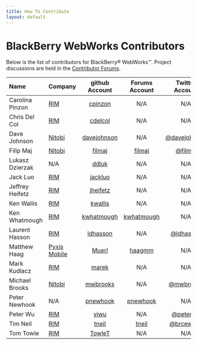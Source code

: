 ```yaml
---
title: How To Contribute
layout: default
---
```


# BlackBerry WebWorks Contributors

Below is the list of contributors for BlackBerry&reg; WebWorks&trade;.  Project discussions are held in the [Contributor Forums](http://supportforums.blackberry.com/t5/BlackBerry-WebWorks/bd-p/ww_con).

Name | Company | github Account| Forums Account| Twitter Account
:------------|:------------|:------------:|:-----------:|:------------:
Carolina Pinzon | [RIM](http://www.rim.com/)  | [cpinzon](https://github.com/cpinzon) | N/A | N/A
Chris Del Col | [RIM](http://www.rim.com/)  | [cdelcol](https://github.com/cdelcol) | N/A | N/A
Dave Johnson| [Nitobi](http://www.nitobi.com/) | [davejohnson](https://github.com/davejohnson) | N/A  | [@davejohnson](http://twitter.com/#!/davejohnson)
Filip Maj | [Nitobi](http://www.nitobi.com/) | [filmaj](https://github.com/filmaj) | [filmaj](http://supportforums.blackberry.com/t5/user/viewprofilepage/user-id/111678)  | [@filmaj](http://twitter.com/#!/filmaj) 
Lukasz Dzierzak | N/A | [ddluk](https://github.com/ddluk) | N/A  | N/A 
Jack Luo | [RIM](http://www.rim.com/) | [jackluo](https://github.com/jackluo) | N/A | N/A
Jeffrey Heifetz | [RIM](http://www.rim.com/) | [jheifetz](https://github.com/jheifetz) | N/A | N/A
Ken Wallis | [RIM](http://www.rim.com/)  | [kwallis](https://github.com/kwallis) | N/A | N/A
Ken Whatmough | [RIM](http://www.rim.com/)  | [kwhatmough](https://github.com/kwhatmough) | [kwhatmough](http://supportforums.blackberry.com/t5/user/viewprofilepage/user-id/327507) | N/A
Laurent Hasson | [RIM](http://www.rim.com/)  | [ldhasson](https://github.com/ldhasson) | N/A | [@ldhasson](http://twitter.com/#!/ldhasson)
Matthew Haag | [Pyxis Mobile](http://pyxismobile.com/) | [Muerl](https://github.com/Muerl) | [haagmm](http://supportforums.blackberry.com/t5/user/viewprofilepage/user-id/15228)  | N/A 
Mark Kudlacz | [RIM](http://www.rim.com/) | [marek](https://github.com/marek) | N/A | N/A
Michael Brooks | [Nitobi](http://www.nitobi.com/) | [mwbrooks](https://github.com/mwbrooks) | N/A  | [@mwbrooks](http://twitter.com/#!/mwbrooks) 
Peter Newhook | N/A  | [pnewhook](https://github.com/pnewhook) | [pnewhook](http://supportforums.blackberry.com/t5/user/viewprofilepage/user-id/276563)  | N/A 
Peter Wu | [RIM](http://www.rim.com/)  | [yiwu](https://github.com/yiwu) | N/A | [@peterwu](http://twitter.com/#!/peterwu)
Tim Neil | [RIM](http://www.rim.com/)  | [tneil](https://github.com/tneil) | [tneil](http://supportforums.blackberry.com/t5/user/viewprofilepage/user-id/28983) | [@brcewane](http://twitter.com/#!/brcewane)
Tom Towle | [RIM](http://www.rim.com/) | [TowleT](https://github.com/TowleT) | N/A | N/A

  
 
 
